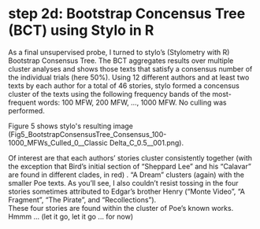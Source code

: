 # step 2d: Bootstrap Concensus Tree (BCT) using Stylo in R

As a final unsupervised probe, I turned to stylo’s (Stylometry with R) Bootstrap Consensus Tree. 
The BCT aggregates results over multiple cluster analyses and shows those texts that satisfy a consensus number 
of the individual trials (here 50%). Using 12 different authors and at least two texts by each author for a total of 46 stories, 
stylo formed a concensus cluster of the texts using the following frequency bands of the most-frequent words: 
100 MFW, 200 MFW, …, 1000 MFW. No culling was performed.

Figure 5 shows stylo's resulting image (Fig5_BootstrapConsensusTree_Consensus_100-1000_MFWs_Culled_0__Classic Delta_C_0.5__001.png).

Of interest are that each authors’ stories cluster consistently together (with the exception that Bird’s initial section of 
“Sheppard Lee” and his “Calavar” are found in different clades, in red) . “A Dream” clusters (again) with the smaller Poe texts. 
As you’ll see, I also couldn’t resist tossing in the four stories sometimes attributed to Edgar’s brother 
Henry (“Monte Video”, “A Fragment”, “The Pirate”, and “Recollections”).  
These four stories are found within the cluster of Poe’s known works. Hmmm ... (let it go, let it go ... for now)
